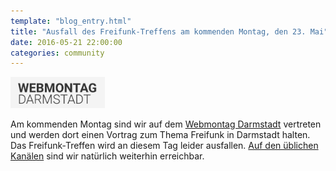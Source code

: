```yaml
---
template: "blog_entry.html"
title: "Ausfall des Freifunk-Treffens am kommenden Montag, den 23. Mai"
date: 2016-05-21 22:00:00
categories: community
---
```


[<img src="/images/wemoda.png" alt="WEMODA - Webmontag Darmstadt" class="image right" style="width: 30%">](http://wemoda.de)

Am kommenden Montag sind wir auf dem [Webmontag Darmstadt](http://wemoda.de/) vertreten und werden dort einen Vortrag zum Thema Freifunk in Darmstadt halten. Das Freifunk-Treffen wird an diesem Tag leider ausfallen. [Auf den üblichen Kanälen](https://darmstadt.freifunk.net/kontakt/) sind wir natürlich weiterhin erreichbar.
